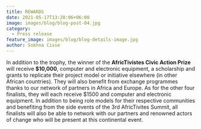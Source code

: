 ```yaml
---
title: REWARDS
date: 2021-05-17T13:20:06+06:00
image: images/blog/blog-post-04.jpg
category:
  - Press release
feature_image: images/blog/blog-details-image.jpg
author: Sokhna Cisse
---
```

 
In addition to the trophy, the winner of the **AfricTivistes Civic Action Prize** will receive **$10,000**, computer and electronic equipment, a scholarship and grants to replicate their project model or initiative elsewhere (in other African countries). They will also benefit from exchange programmes thanks to our network of partners in Africa and Europe. As for the other four finalists, they will each receive $1500 and computer and electronic equipment.
In addition to being role models for their respective communities and benefiting from the side events of the 3rd AfricTivites Summit, all finalists will also be able to network with our partners and renowned actors of change who will be present at this continental event.